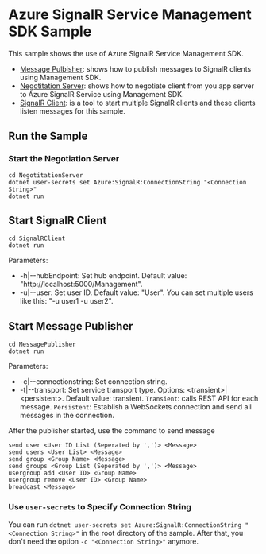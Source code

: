 Azure SignalR Service Management SDK Sample 
=================================

This sample shows the use of Azure SignalR Service Management SDK.

* [Message Pulbisher](https://github.com/aspnet/AzureSignalR-samples/tree/master/samples/Management/MessagePublisher): shows how to publish messages to SignalR clients using Management SDK.
* [Negotitation Server](https://github.com/aspnet/AzureSignalR-samples/tree/master/samples/Management/NegotiationServer): shows how to negotiate client from you app server to Azure SignalR Service using Management SDK.
* [SignalR Client](https://github.com/aspnet/AzureSignalR-samples/tree/master/samples/Management/SignalRClient): is a tool to start multiple SignalR clients and these clients listen messages for this sample.

## Run the Sample

### Start the Negotiation Server

```
cd NegotitationServer
dotnet user-secrets set Azure:SignalR:ConnectionString "<Connection String>"
dotnet run
```

## Start SignalR Client

```
cd SignalRClient
dotnet run
```

Parameters:
* -h|--hubEndpoint: Set hub endpoint. Default value: "http://localhost:5000/Management".
* -u|--user: Set user ID. Default value: "User". You can set multiple users like this: "-u user1 -u user2".

## Start Message Publisher

```
cd MessagePublisher
dotnet run
```

Parameters:
* -c|--connectionstring: Set connection string.
* -t|--transport: Set service transport type. Options: \<transient\>|\<persistent\>. Default value: transient. `Transient`: calls REST API for each message. `Persistent`: Establish a WebSockets connection and send all messages in the connection.

After the publisher started, use the command to send message

```
send user <User ID List (Seperated by ',')> <Message>
send users <User List> <Message>
send group <Group Name> <Message>
send groups <Group List (Seperated by ',')> <Message>
usergroup add <User ID> <Group Name>
usergroup remove <User ID> <Group Name>
broadcast <Message>
```

### Use `user-secrets` to Specify Connection String

You can run `dotnet user-secrets set Azure:SignalR:ConnectionString "<Connection String>"` in the root directory of the sample. After that, you don't need the option `-c "<Connection String>"` anymore.
